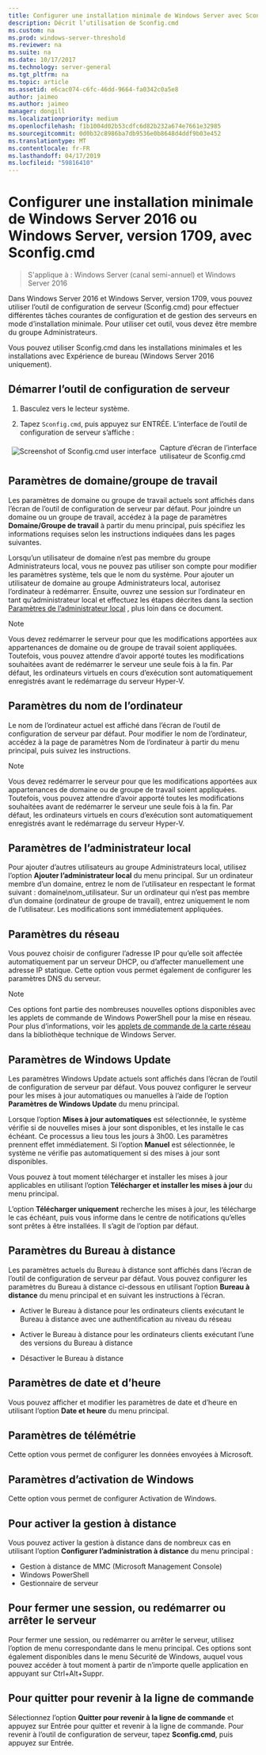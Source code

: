 ```yaml
---
title: Configurer une installation minimale de Windows Server avec Sconfig.cmd
description: Décrit l’utilisation de Sconfig.cmd
ms.custom: na
ms.prod: windows-server-threshold
ms.reviewer: na
ms.suite: na
ms.date: 10/17/2017
ms.technology: server-general
ms.tgt_pltfrm: na
ms.topic: article
ms.assetid: e6cac074-c6fc-46dd-9664-fa0342c0a5e8
author: jaimeo
ms.author: jaimeo
manager: dongill
ms.localizationpriority: medium
ms.openlocfilehash: f1b1004d02b53cdfc6d82b232a674e7661e32985
ms.sourcegitcommit: 0d0b32c8986ba7db9536e0b8648d4ddf9b03e452
ms.translationtype: MT
ms.contentlocale: fr-FR
ms.lasthandoff: 04/17/2019
ms.locfileid: "59816410"
---
```

# <a name="configure-a-server-core-installation-of-windows-server-2016-or-windows-server-version-1709-with-sconfigcmd"></a>Configurer une installation minimale de Windows Server 2016 ou Windows Server, version 1709, avec Sconfig.cmd
> S'applique à : Windows Server (canal semi-annuel) et Windows Server 2016

Dans Windows Server 2016 et Windows Server, version 1709, vous pouvez utiliser l’outil de configuration de serveur (Sconfig.cmd) pour effectuer différentes tâches courantes de configuration et de gestion des serveurs en mode d’installation minimale. Pour utiliser cet outil, vous devez être membre du groupe Administrateurs.  
  
Vous pouvez utiliser Sconfig.cmd dans les installations minimales et les installations avec Expérience de bureau (Windows Server 2016 uniquement). 
  
## <a name="start-the-server-configuration-tool"></a>Démarrer l’outil de configuration de serveur  
  
1.  Basculez vers le lecteur système.  
  
2.  Tapez `Sconfig.cmd`, puis appuyez sur ENTRÉE. L’interface de l’outil de configuration de serveur s’affiche :  
  
 <img src="mainsconfigpage.png" style='float:left; padding:.5em;' alt="Screenshot of Sconfig.cmd user interface">  
Capture d’écran de l’interface utilisateur de Sconfig.cmd  
  
##  <a name="BKMK_Domainworkgroup"></a> Paramètres de domaine/groupe de travail  
 Les paramètres de domaine ou groupe de travail actuels sont affichés dans l’écran de l’outil de configuration de serveur par défaut. Pour joindre un domaine ou un groupe de travail, accédez à la page de paramètres **Domaine/Groupe de travail** à partir du menu principal, puis spécifiez les informations requises selon les instructions indiquées dans les pages suivantes.  
  
 Lorsqu’un utilisateur de domaine n’est pas membre du groupe Administrateurs local, vous ne pouvez pas utiliser son compte pour modifier les paramètres système, tels que le nom du système. Pour ajouter un utilisateur de domaine au groupe Administrateurs local, autorisez l’ordinateur à redémarrer. Ensuite, ouvrez une session sur l’ordinateur en tant qu’administrateur local et effectuez les étapes décrites dans la section [Paramètres de l’administrateur local](assetId:///3c2f8ca4-6adc-4ebd-8daf-eb0de16c2c7d#BKMK_Localadministratorsettings) , plus loin dans ce document.  
  
> [!NOTE]
>  Vous devez redémarrer le serveur pour que les modifications apportées aux appartenances de domaine ou de groupe de travail soient appliquées. Toutefois, vous pouvez attendre d’avoir apporté toutes les modifications souhaitées avant de redémarrer le serveur une seule fois à la fin. Par défaut, les ordinateurs virtuels en cours d’exécution sont automatiquement enregistrés avant le redémarrage du serveur Hyper-V.  
  
## <a name="computer-name-settings"></a>Paramètres du nom de l’ordinateur  
 Le nom de l’ordinateur actuel est affiché dans l’écran de l’outil de configuration de serveur par défaut. Pour modifier le nom de l’ordinateur, accédez à la page de paramètres Nom de l’ordinateur à partir du menu principal, puis suivez les instructions.  
  
> [!NOTE]
>  Vous devez redémarrer le serveur pour que les modifications apportées aux appartenances de domaine ou de groupe de travail soient appliquées. Toutefois, vous pouvez attendre d’avoir apporté toutes les modifications souhaitées avant de redémarrer le serveur une seule fois à la fin. Par défaut, les ordinateurs virtuels en cours d’exécution sont automatiquement enregistrés avant le redémarrage du serveur Hyper-V.  
  
##  <a name="BKMK_Localadministratorsettings"></a> Paramètres de l’administrateur local  
 Pour ajouter d’autres utilisateurs au groupe Administrateurs local, utilisez l’option **Ajouter l’administrateur local** du menu principal. Sur un ordinateur membre d’un domaine, entrez le nom de l’utilisateur en respectant le format suivant : domaine\nom_utilisateur. Sur un ordinateur qui n’est pas membre d’un domaine (ordinateur de groupe de travail), entrez uniquement le nom de l’utilisateur. Les modifications sont immédiatement appliquées.  
  
## <a name="network-settings"></a>Paramètres du réseau  
 Vous pouvez choisir de configurer l’adresse IP pour qu’elle soit affectée automatiquement par un serveur DHCP, ou d’affecter manuellement une adresse IP statique. Cette option vous permet également de configurer les paramètres DNS du serveur.  
  
> [!NOTE]
>  Ces options font partie des nombreuses nouvelles options disponibles avec les applets de commande de Windows PowerShell pour la mise en réseau. Pour plus d’informations, voir les [applets de commande de la carte réseau](https://technet.microsoft.com/library/jj134956.aspx) dans la bibliothèque technique de Windows Server.  
  
## <a name="windows-update-settings"></a>Paramètres de Windows Update  
 Les paramètres Windows Update actuels sont affichés dans l’écran de l’outil de configuration de serveur par défaut. Vous pouvez configurer le serveur pour les mises à jour automatiques ou manuelles à l’aide de l’option **Paramètres de Windows Update** du menu principal.  
  
 Lorsque l’option **Mises à jour automatiques** est sélectionnée, le système vérifie si de nouvelles mises à jour sont disponibles, et les installe le cas échéant. Ce processus a lieu tous les jours à 3h00. Les paramètres prennent effet immédiatement. Si l’option **Manuel** est sélectionnée, le système ne vérifie pas automatiquement si des mises à jour sont disponibles.  
  
 Vous pouvez à tout moment télécharger et installer les mises à jour applicables en utilisant l’option **Télécharger et installer les mises à jour** du menu principal.

 L’option **Télécharger uniquement** recherche les mises à jour, les télécharge le cas échéant, puis vous informe dans le centre de notifications qu’elles sont prêtes à être installées. Il s’agit de l’option par défaut.  
  
## <a name="remote-desktop-settings"></a>Paramètres du Bureau à distance  
 Les paramètres actuels du Bureau à distance sont affichés dans l’écran de l’outil de configuration de serveur par défaut. Vous pouvez configurer les paramètres du Bureau à distance ci-dessous en utilisant l’option **Bureau à distance** du menu principal et en suivant les instructions à l’écran.  
  
-   Activer le Bureau à distance pour les ordinateurs clients exécutant le Bureau à distance avec une authentification au niveau du réseau  
  
-   Activer le Bureau à distance pour les ordinateurs clients exécutant l’une des versions du Bureau à distance  
  
-   Désactiver le Bureau à distance  
  
## <a name="date-and-time-settings"></a>Paramètres de date et d’heure  
 Vous pouvez afficher et modifier les paramètres de date et d’heure en utilisant l’option **Date et heure** du menu principal. 

## <a name="telemetry-settings"></a>Paramètres de télémétrie
Cette option vous permet de configurer les données envoyées à Microsoft.

## <a name="windows-activation-settings"></a>Paramètres d’activation de Windows
Cette option vous permet de configurer Activation de Windows.
  
## <a name="to-enable-remote-management"></a>Pour activer la gestion à distance  
Vous pouvez activer la gestion à distance dans de nombreux cas en utilisant l’option **Configurer l’administration à distance** du menu principal :  
  
-   Gestion à distance de MMC (Microsoft Management Console)  
-   Windows PowerShell  
-   Gestionnaire de serveur  
  
## <a name="to-log-off-restart-or-shut-down-the-server"></a>Pour fermer une session, ou redémarrer ou arrêter le serveur  
 Pour fermer une session, ou redémarrer ou arrêter le serveur, utilisez l’option de menu correspondante dans le menu principal. Ces options sont également disponibles dans le menu Sécurité de Windows, auquel vous pouvez accéder à tout moment à partir de n’importe quelle application en appuyant sur Ctrl+Alt+Suppr.  
  
## <a name="to-exit-to-the-command-line"></a>Pour quitter pour revenir à la ligne de commande  
 Sélectionnez l’option **Quitter pour revenir à la ligne de commande** et appuyez sur Entrée pour quitter et revenir à la ligne de commande. Pour revenir à l’outil de configuration de serveur, tapez **Sconfig.cmd**, puis appuyez sur Entrée.